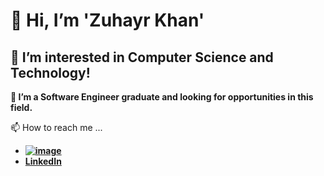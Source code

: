 # **👋 Hi, I’m 'Zuhayr Khan'**

## **👀 I’m interested in Computer Science and Technology!**

**🌱 I’m a Software Engineer graduate and looking for opportunities in this field.**

📫 How to reach me ...
- **[![image](https://user-images.githubusercontent.com/77344922/194929100-355ed026-2d4b-422d-a084-5d3e00366c59.png)](mailto:zuhayrkhan3199@gmail.com)**
- **[LinkedIn](https://www.linkedin.com/in/zuhayr-khan)**

<!---
Zuhay/Zuhay is a ✨ special ✨ repository because its `README.md` (this file) appears on your GitHub profile.
You can click the Preview link to take a look at your changes.
--->
